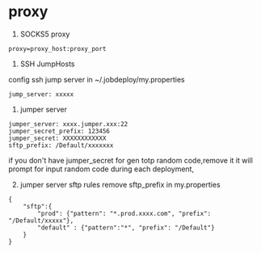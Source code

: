 # proxy
1. SOCKS5 proxy

```
proxy=proxy_host:proxy_port
```
1. SSH JumpHosts

config ssh jump server in ~/.jobdeploy/my.properties
```
jump_server: xxxxx
```
1. jumper server

```
jumper_server: xxxx.jumper.xxx:22
jumper_secret_prefix: 123456
jumper_secret: XXXXXXXXXXXX
sftp_prefix: /Default/xxxxxxx
```

if you don't have jumper_secret for gen totp random code,remove it 
it will prompt for input random code during each deployment,


2. jumper server sftp rules
remove sftp_prefix in my.properties
```
{
    "sftp":{
        "prod": {"pattern": "*.prod.xxxx.com", "prefix": "/Default/xxxxx"},
        "default" : {"pattern":"*", "prefix": "/Default"}
    }
}
```
